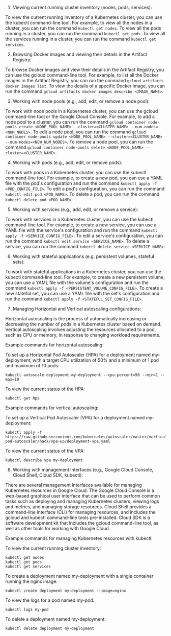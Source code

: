 1. Viewing current running cluster inventory (nodes, pods, services):

To view the current running inventory of a Kubernetes cluster, you can use the kubectl command-line tool. 
For example, to view all the nodes in a cluster, you can run the command `kubectl get nodes`. 
To view all the pods running in a cluster, you can run the command `kubectl get pods`. To view all the services 
running in a cluster, you can run the command `kubectl get services`.

2. Browsing Docker images and viewing their details in the Artifact Registry:

To browse Docker images and view their details in the Artifact Registry, you can use the gcloud command-line tool. 
For example, to list all the Docker images in the Artifact Registry, you can run the command `gcloud artifacts docker images list`.
To view the details of a specific Docker image, you can run the command `gcloud artifacts docker images describe <IMAGE_NAME>`.

3. Working with node pools (e.g., add, edit, or remove a node pool):

To work with node pools in a Kubernetes cluster, you can use the gcloud command-line tool or the Google Cloud Console.
For example, to add a node pool to a cluster, you can run the command 
`gcloud container node-pools create <NODE_POOL_NAME> --cluster=<CLUSTER_NAME> --num-nodes=<NUM_NODES>`.
To edit a node pool, you can run the command 
`gcloud container node-pools update <NODE_POOL_NAME> --cluster=<CLUSTER_NAME> --num-nodes=<NEW_NUM_NODES>`. 
To remove a node pool, you can run the command `gcloud container node-pools delete <NODE_POOL_NAME> --cluster=<CLUSTER_NAME>`.

4. Working with pods (e.g., add, edit, or remove pods):

To work with pods in a Kubernetes cluster, you can use the kubectl command-line tool. For example, to create a new pod, 
you can use a YAML file with the pod's configuration and run the command `kubectl apply -f <POD_CONFIG_FILE>`. 
To edit a pod's configuration, you can run the command `kubectl edit pod <POD_NAME>`. To delete a pod, you can run 
the command `kubectl delete pod <POD_NAME>`.

5. Working with services (e.g., add, edit, or remove a service):

To work with services in a Kubernetes cluster, you can use the kubectl command-line tool. For example, to create a new 
service, you can use a YAML file with the service's configuration and run the command `kubectl apply -f <SERVICE_CONFIG_FILE>`.
To edit a service's configuration, you can run the command `kubectl edit service <SERVICE_NAME>`. To delete a service, 
you can run the command `kubectl delete service <SERVICE_NAME>`.

6. Working with stateful applications (e.g. persistent volumes, stateful sets):

To work with stateful applications in a Kubernetes cluster, you can use the kubectl command-line tool. For example,
to create a new persistent volume, you can use a YAML file with the volume's configuration and run the command 
`kubectl apply -f <PERSISTENT_VOLUME_CONFIG_FILE>`. To create a new stateful set, you can use a YAML file with the 
set's configuration and run the command `kubectl apply -f <STATEFUL_SET_CONFIG_FILE>`.

7. Managing Horizontal and Vertical autoscaling configurations:

Horizontal autoscaling is the process of automatically increasing or decreasing the number of pods in a Kubernetes
cluster based on demand. Vertical autoscaling involves adjusting the resources allocated to a pod, such as CPU or 
memory, in response to changing workload requirements.

Example commands for horizontal autoscaling:

To set up a Horizontal Pod Autoscaler (HPA) for a deployment named my-deployment, with a target CPU utilization of 50% 
and a minimum of 1 pod and maximum of 10 pods:
```
kubectl autoscale deployment my-deployment --cpu-percent=50 --min=1 --max=10

```

To view the current status of the HPA:
````
kubectl get hpa
````

Example commands for vertical autoscaling:

To set up a Vertical Pod Autoscaler (VPA) for a deployment named my-deployment:

````
kubectl apply -f https://raw.githubusercontent.com/kubernetes/autoscaler/master/vertical-pod-autoscaler/hack/vpa-up/deployment-vpa.yaml
````

To view the current status of the VPA:

````
kubectl describe vpa my-deployment
````

8. Working with management interfaces (e.g., Google Cloud Console, Cloud Shell, Cloud SDK, kubectl):

There are several management interfaces available for managing Kubernetes resources in Google Cloud. The Google 
Cloud Console is a web-based graphical user interface that can be used to perform common tasks such as deploying and
managing Kubernetes clusters, viewing logs and metrics, and managing storage resources. Cloud Shell provides a 
command-line interface (CLI) for managing resources, and includes the gcloud and kubectl command-line tools 
pre-installed. Cloud SDK is a software development kit that includes the gcloud command-line tool, as well as other 
tools for working with Google Cloud.

Example commands for managing Kubernetes resources with kubectl:

To view the current running cluster inventory:
````
kubectl get nodes
kubectl get pods
kubectl get services
````

To create a deployment named my-deployment with a single container running the nginx image:
````
kubectl create deployment my-deployment --image=nginx
````

To view the logs for a pod named my-pod:
````
kubectl logs my-pod
````

To delete a deployment named my-deployment:
````
kubectl delete deployment my-deployment
````